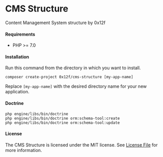 CMS Structure
====
Content Management System structure by 0x12f

#### Requirements
- PHP >= 7.0

#### Installation

Run this command from the directory in which you want to install.

```
composer create-project 0x12f/cms-structure [my-app-name]
```

Replace `[my-app-name]` with the desired directory name for your new application.

#### Doctrine

```
php engine/libs/bin/doctrine
php engine/libs/bin/doctrine orm:schema-tool:create
php engine/libs/bin/doctrine orm:schema-tool:update
```

#### License
The CMS Structure is licensed under the MIT license. See [License File](LICENSE.md) for more information.
